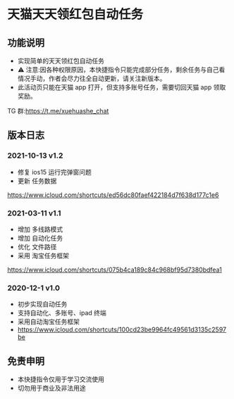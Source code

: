 # 天猫天天领红包自动任务

## 功能说明

- 实现简单的天天领红包自动任务
- ⚠️ 注意:因各种权限原因，本快捷指令只能完成部分任务，剩余任务与自己看情况手动，作者会尽力往全自动更新，请关注新版本。
- 此活动页只能在天猫 app 打开，但支持多账号任务，需要切回天猫 app 领取奖励。

TG 群:https://t.me/xuehuashe_chat

## 版本日志

### 2021-10-13 v1.2

- 修复 ios15 运行完弹窗问题
- 更新 任务数据

https://www.icloud.com/shortcuts/ed56dc80faef422184d7f638d177c1e6

### 2021-03-11 v1.1

- 增加 多线路模式
- 增加 自动化任务
- 优化 文件路径
- 采用 淘宝任务框架

https://www.icloud.com/shortcuts/075b4ca189c84c968bf95d7380bdfea1

### 2020-12-1 v1.0

- 初步实现自动任务
- 支持自动化、多账号、ipad 终端
- 采用自动淘宝任务框架
- https://www.icloud.com/shortcuts/100cd23be9964fc49561d3135c2597be

## 免责申明

- 本快捷指令仅用于学习交流使用
- 切勿用于商业及非法用途
